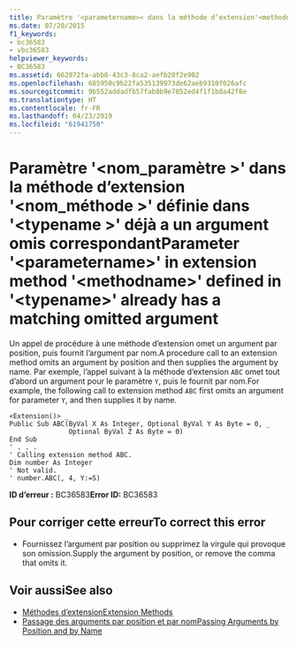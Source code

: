 ```yaml
---
title: Paramètre '<parametername>« dans la méthode d’extension'<methodname>'définie dans'<typename>' déjà a un argument omis correspondant
ms.date: 07/20/2015
f1_keywords:
- bc36583
- vbc36583
helpviewer_keywords:
- BC36583
ms.assetid: 662072fa-abb8-43c3-8ca2-aefb20f2e902
ms.openlocfilehash: 685950c9b22fa535139973de62aeb9310f026afc
ms.sourcegitcommit: 9b552addadfb57fab0b9e7852ed4f1f1b8a42f8e
ms.translationtype: HT
ms.contentlocale: fr-FR
ms.lasthandoff: 04/23/2019
ms.locfileid: "61941750"
---
```

# <a name="parameter-parametername-in-extension-method-methodname-defined-in-typename-already-has-a-matching-omitted-argument"></a><span data-ttu-id="c0e64-102">Paramètre '\<nom_paramètre >' dans la méthode d’extension '\<nom_méthode >' définie dans '\<typename >' déjà a un argument omis correspondant</span><span class="sxs-lookup"><span data-stu-id="c0e64-102">Parameter '\<parametername>' in extension method '\<methodname>' defined in '\<typename>' already has a matching omitted argument</span></span>
<span data-ttu-id="c0e64-103">Un appel de procédure à une méthode d’extension omet un argument par position, puis fournit l’argument par nom.</span><span class="sxs-lookup"><span data-stu-id="c0e64-103">A procedure call to an extension method omits an argument by position and then supplies the argument by name.</span></span> <span data-ttu-id="c0e64-104">Par exemple, l’appel suivant à la méthode d’extension `ABC` omet tout d’abord un argument pour le paramètre `Y`, puis le fournit par nom.</span><span class="sxs-lookup"><span data-stu-id="c0e64-104">For example, the following call to extension method `ABC` first omits an argument for parameter `Y`, and then supplies it by name.</span></span>  
  
```  
<Extension()> _  
Public Sub ABC(ByVal X As Integer, Optional ByVal Y As Byte = 0, _  
               Optional ByVal Z As Byte = 0)  
End Sub  
' . . .  
' Calling extension method ABC.  
Dim number As Integer  
' Not valid.  
' number.ABC(, 4, Y:=5)  
```  
  
 <span data-ttu-id="c0e64-105">**ID d’erreur :** BC36583</span><span class="sxs-lookup"><span data-stu-id="c0e64-105">**Error ID:** BC36583</span></span>  
  
## <a name="to-correct-this-error"></a><span data-ttu-id="c0e64-106">Pour corriger cette erreur</span><span class="sxs-lookup"><span data-stu-id="c0e64-106">To correct this error</span></span>  
  
- <span data-ttu-id="c0e64-107">Fournissez l’argument par position ou supprimez la virgule qui provoque son omission.</span><span class="sxs-lookup"><span data-stu-id="c0e64-107">Supply the argument by position, or remove the comma that omits it.</span></span>  
  
## <a name="see-also"></a><span data-ttu-id="c0e64-108">Voir aussi</span><span class="sxs-lookup"><span data-stu-id="c0e64-108">See also</span></span>

- [<span data-ttu-id="c0e64-109">Méthodes d’extension</span><span class="sxs-lookup"><span data-stu-id="c0e64-109">Extension Methods</span></span>](../../visual-basic/programming-guide/language-features/procedures/extension-methods.md)
- [<span data-ttu-id="c0e64-110">Passage des arguments par position et par nom</span><span class="sxs-lookup"><span data-stu-id="c0e64-110">Passing Arguments by Position and by Name</span></span>](../../visual-basic/programming-guide/language-features/procedures/passing-arguments-by-position-and-by-name.md)
